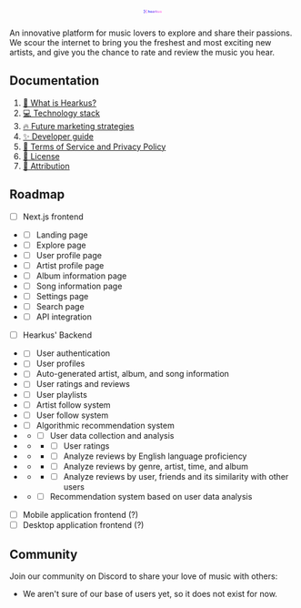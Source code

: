 <h1 align="center">
    <img src="./assets/hearkus-logo-plus-text.svg" alt="" width="32" />
</h1>

An innovative platform for music lovers to explore and share their passions. We
scour the internet to bring you the freshest and most exciting new artists, and
give you the chance to rate and review the music you hear.

## Documentation

1. [🧐 What is Hearkus?](/blob/trunk/docs/1-what-is.md)
2. [💻 Technology stack](/blob/trunk/docs/2-tech-stack.md)
3. [🔥 Future marketing strategies](/blob/trunk/docs/3-marketing.md)
4. [✨ Developer guide](/blob/trunk/docs/4-developer-guide.md)
5. [🔨 Terms of Service and Privacy Policy](/blob/trunk/docs/5-terms-of-use.md)
6. [📝 License](/blob/trunk/LICENSE.txt)
7. [🔗 Attribution](/tree/trunk/attribution)

## Roadmap

- [ ] Next.js frontend
- - [ ] Landing page
- - [ ] Explore page
- - [ ] User profile page
- - [ ] Artist profile page
- - [ ] Album information page
- - [ ] Song information page
- - [ ] Settings page
- - [ ] Search page
- - [ ] API integration
- [ ] Hearkus' Backend
- - [ ] User authentication
- - [ ] User profiles
- - [ ] Auto-generated artist, album, and song information
- - [ ] User ratings and reviews
- - [ ] User playlists
- - [ ] Artist follow system
- - [ ] User follow system
- - [ ] Algorithmic recommendation system
- - - [ ] User data collection and analysis
- - - - [ ] User ratings
- - - - [ ] Analyze reviews by English language proficiency
- - - - [ ] Analyze reviews by genre, artist, time, and album
- - - - [ ] Analyze reviews by user, friends and its similarity with other users
- - - [ ] Recommendation system based on user data analysis
- [ ] Mobile application frontend (?)
- [ ] Desktop application frontend (?)

## Community

Join our community on Discord to share your love of music with others:

- We aren't sure of our base of users yet, so it does not exist for now.
